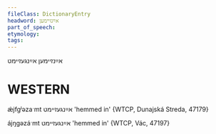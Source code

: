 ```yaml
---
fileClass: DictionaryEntry
headword: אײַנזיימען
part_of_speech: 
etymology: 
tags: 
---
```

אײַנזיימען
אײַנגעזיימט

WESTERN
========

ǽjfgʲəzaˑmt אײַנגעזיימט 'hemmed in' {WTCP, Dunajská Streda, 47179}

ájŋgəzáˑmt אײַנגעזיימט 'hemmed in' {WTCP, Vác, 47197}